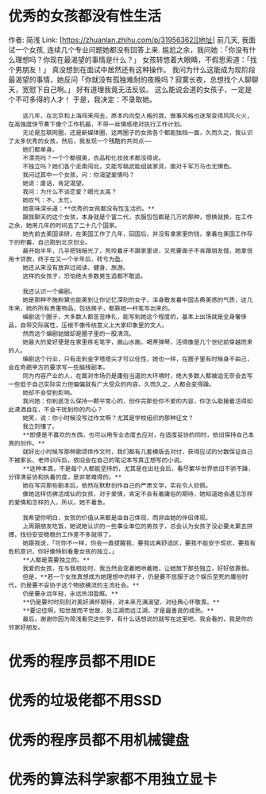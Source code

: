 优秀的女孩都没有性生活
=
作者: 简浅      Link: [https://zhuanlan.zhihu.com/p/31956362][地址]
        前几天, 我面试一个女孩, 连续几个专业问题她都没有回答上来. 
        尴尬之余，我问她：「你没有什么理想吗？你现在最渴望的事情是什么？」
        女孩转悠着大眼睛，不假思索道：「找个男朋友！」
        真没想到在面试中居然还有这种操作。
        我问为什么这能成为现阶段最渴望的事情，她反问「你就没有孤独难耐的夜晚吗？寂寞长夜，总想找个人聊聊天，宽慰下自己啊。」
        好有道理我竟无法反驳。
        这么能说会道的女孩子，一定是个不可多得的人才！
        于是，我决定：不录取她。

        这几年，在北京和上海闯来闯去，原本内向型人格的我，做事风格也逐渐变得风风火火，在高强度快节奏下像个工作机器，不带一丝情感绝对执行工作计划。
        无论是互联网圈，还是新媒体圈，这两圈子的女孩各个都能独挡一面，久而久之，我认识了太多优秀的女孩，然后，我发现一个残酷的共同点——
        她们都单身。
        不漂亮吗？一个个都很美，衣品和化妆技术都没得说。
        不独立吗？她们各个走南闯北，文能写稿武能组装家具，面对千军万马也无惧色。
        我问过其中一个女孩，问：你渴望爱情吗？
        她说：废话，肯定渴望。
        我问：为什么不谈恋爱？眼光太高？
        她叹气：不，太忙。
        她意味深长道：**优秀的女孩都没有性生活的。**
        跟我聊天的这个女孩，本身就是个富二代，衣服包包都是几万的那种，想换就换，在工作之余，她用几年的时间去了二十几个国家。
        她先前去美国读研，在美国工作了几年，回国后，并没有拿家里的钱，拿着在美国工作存下的积蓄，自己跑到北京创业。
        最开始半年，几乎把钱赔光了，死咬着牙不跟家里说，又死要面子不肯跟朋友借，她拿信用卡贷款，终于在又一个半年后，转亏为盈。
        她还从来没有放弃过阅读、健身、旅游。
        这样的女孩子，恐怕绝大多数男生追都不敢追。

        我还认识一个编剧。
        她是那种不施粉黛也能美到让你记忆深刻的女子，浑身散发着中国古典美感的气质，这几年来，她的所有贵重物品，包括房子，都靠她一杆笔写出来的。
        编剧这个圈子，大多数人都苦苦挣扎，能写到她这个程度的，基本上出场就是全身奢侈品，自带交际属性，压根不像传统意义上大家印象里的文人。
        然而这个编剧姑娘却是圈子里的一股清流。
        她最大的爱好便是在家里练毛笔字，画山水画，喝茶弹琴，活得像是几个世纪前穿越而来的人。
        编剧这个行业，只有走到金字塔塔尖才可以任性，她也一样，在圈子里有时候身不由己，会在奇葩甲方的要求写一些脑残剧本。
        同为内容产业的人，在面对市场仍是庸俗当道的大环境时，绝大多数人都被迫无奈会去写一些低于自己实际实力但偏偏就有广大受众的内容，久而久之，人都会变得躁。
        她却不会受到影响。
        我问她：你到底怎么保持一颗平常心的，创作完那些你不爱的内容，你怎么能接着活得如此潇洒自在，不会干扰到你的内心？
        她笑，说：你小时候没写过作文啊？尤其是学校组织的那种征文？
        我立刻懂了。
        **即便是不喜欢的东西，也可以用专业态度去应对，在适度妥协的同时，依旧保持自己本真的创作。**
        就好比小时候写那种歌颂体作文时，我们都有几套模版去对付，获得应试的分数保证自己不被家长、老师训斥后，依旧会在自己的笔记本写真正想写的小说。
        **这种本真，不是每个人都能坚持的，尤其是在出社会后，看尽繁华世界依旧不骄不躁，分得清妥协和执着的度，是非常难得的。**
        她在写完那些剧本后，依然在默默创作自己的严肃文学，实在令人钦佩。
        像她这样仿佛活成仙的女孩，对于爱情，肯定不会有着庸俗的期待，她知道她会遇见怎样的爱情和怎样的人，所以，她不着急。

        我希望你明白，女孩的价值从来都是由自己体现，而非由她的伴侣体现。
        上周跟朋友吃饭，她说她认识的一些事业单位的男孩子，总会认为女孩子没必要太累去拼搏，找份安安稳稳的工作差不多就得了。
        她跟我说，「可你不一样，你会一直提醒我，要我远离舒适区，要我不能安于现状，要我有危机意识，你好像特别看重女孩的独立。」
        **人都是需要独立的。**
        我爱的女孩，在与我相处时，我当然会宠着她哄着她，让她放下那些独立，好好依靠我。
        但是，**若一个女孩真想成为她理想中的样子，仍是要不屈服于这个娱乐至死的庸俗时代，仍是要不妥协于这个物欲横流的主流社会。**
        仍是要永远年轻，永远热泪盈眶。**
        **仍是要时时刻刻对美好满怀期待，对未来充满渴望，对经典心怀敬畏。**
        **要记住啊，知世故而不世故，处江湖而远江湖，才是最善良的成熟。**
        最后，谢谢你因为简浅看完这些字，有什么话想说的就写在这里吧，我会看的，我是你的邻家好朋友。
优秀的程序员都不用IDE
=
优秀的垃圾佬都不用SSD
=
优秀的程序员都不用机械键盘
=
优秀的算法科学家都不用独立显卡
=